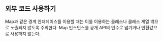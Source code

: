 ## 외부 코드 사용하기
Map과 같은 경계 인터페이스를 이용할 때는 이를 이용하는 클래스나 클래스 계열 밖으로 노출되지 않도록 주의한다. 
Map 인스턴스를 공개 API의 인수로 넘기거나 반환값으로 사용하지 않는다.